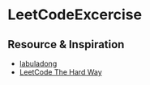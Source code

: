 # LeetCodeExcercise


## Resource & Inspiration

* [labuladong](https://labuladong.online/algo/home/)
* [LeetCode The Hard Way](https://leetcodethehardway.com/)
